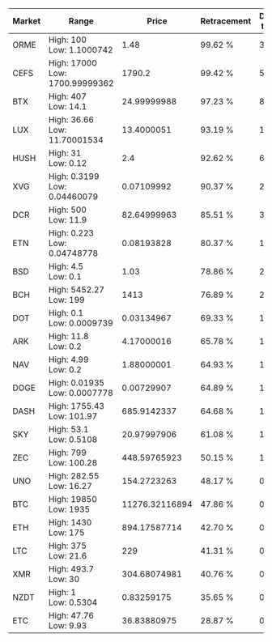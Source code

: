 | Market | Range | Price| Retracement | Doubles to 50% |
| --- | --- | --- | --- | --- |
| ORME | High: 100<br />Low: 1.1000742 | 1.48 | 99.62 % | 34.16 |
| CEFS | High: 17000<br />Low: 1700.99999362 | 1790.2 | 99.42 % | 5.22 |
| BTX | High: 407<br />Low: 14.1 | 24.99999988 | 97.23 % | 8.42 |
| LUX | High: 36.66<br />Low: 11.70001534 | 13.4000051 | 93.19 % | 1.80 |
| HUSH | High: 31<br />Low: 0.12 | 2.4 | 92.62 % | 6.48 |
| XVG | High: 0.3199<br />Low: 0.04460079 | 0.07109992 | 90.37 % | 2.56 |
| DCR | High: 500<br />Low: 11.9 | 82.64999963 | 85.51 % | 3.10 |
| ETN | High: 0.223<br />Low: 0.04748778 | 0.08193828 | 80.37 % | 1.65 |
| BSD | High: 4.5<br />Low: 0.1 | 1.03 | 78.86 % | 2.23 |
| BCH | High: 5452.27<br />Low: 199 | 1413 | 76.89 % | 2.00 |
| DOT | High: 0.1<br />Low: 0.0009739 | 0.03134967 | 69.33 % | 1.61 |
| ARK | High: 11.8<br />Low: 0.2 | 4.17000016 | 65.78 % | 1.44 |
| NAV | High: 4.99<br />Low: 0.2 | 1.88000001 | 64.93 % | 1.38 |
| DOGE | High: 0.01935<br />Low: 0.0007778 | 0.00729907 | 64.89 % | 1.38 |
| DASH | High: 1755.43<br />Low: 101.97 | 685.9142337 | 64.68 % | 1.35 |
| SKY | High: 53.1<br />Low: 0.5108 | 20.97997906 | 61.08 % | 1.28 |
| ZEC | High: 799<br />Low: 100.28 | 448.59765923 | 50.15 % | 1.00 |
| UNO | High: 282.55<br />Low: 16.27 | 154.2723263 | 48.17 % | 0.00 |
| BTC | High: 19850<br />Low: 1935 | 11276.32116894 | 47.86 % | 0.00 |
| ETH | High: 1430<br />Low: 175 | 894.17587714 | 42.70 % | 0.00 |
| LTC | High: 375<br />Low: 21.6 | 229 | 41.31 % | 0.00 |
| XMR | High: 493.7<br />Low: 30 | 304.68074981 | 40.76 % | 0.00 |
| NZDT | High: 1<br />Low: 0.5304 | 0.83259175 | 35.65 % | 0.00 |
| ETC | High: 47.76<br />Low: 9.93 | 36.83880975 | 28.87 % | 0.00 |
